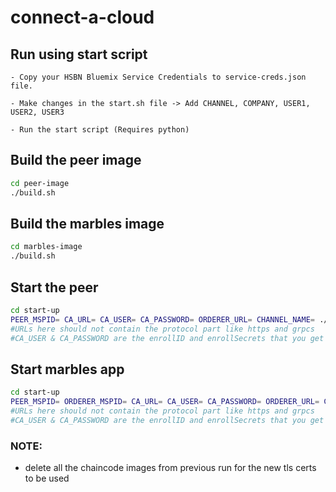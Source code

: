 # connect-a-cloud

## Run using start script
```
- Copy your HSBN Bluemix Service Credentials to service-creds.json file.

- Make changes in the start.sh file -> Add CHANNEL, COMPANY, USER1, USER2, USER3

- Run the start script (Requires python)
```

## Build the peer image
```bash
cd peer-image
./build.sh
```

## Build the marbles image
```bash
cd marbles-image
./build.sh
```
## Start the peer
```bash
cd start-up
PEER_MSPID= CA_URL= CA_USER= CA_PASSWORD= ORDERER_URL= CHANNEL_NAME= ./start-peer.sh
#URLs here should not contain the protocol part like https and grpcs
#CA_USER & CA_PASSWORD are the enrollID and enrollSecrets that you get in the credentials block from bluemix
```

## Start marbles app
```bash
cd start-up
PEER_MSPID= ORDERER_MSPID= CA_URL= CA_USER= CA_PASSWORD= ORDERER_URL= CHANNEL_NAME= CHAINCODE_ID= CHAINCODE_VERSION= COMPANY= USER1= USER2= USER3= ./start-marbles.sh
#URLs here should not contain the protocol part like https and grpcs
#CA_USER & CA_PASSWORD are the enrollID and enrollSecrets that you get in the credentials block from bluemix
```

### NOTE:
- delete all the chaincode images from previous run for the new tls certs to be used